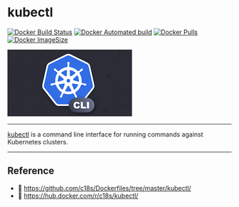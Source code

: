 # kubectl

[![Docker Build Status](https://img.shields.io/docker/build/c18s/kubectl.svg)][dockerhub_build]
[![Docker Automated build](https://img.shields.io/docker/automated/c18s/kubectl.svg)][dockerhub]
[![Docker Pulls](https://img.shields.io/docker/pulls/c18s/kubectl.svg)][dockerhub]
[![Docker ImageSize](https://images.microbadger.com/badges/image/c18s/kubectl.svg)][dockerhub_tag]

![kubectl](https://raw.githubusercontent.com/c18s/Dockerfiles/master/kubectl/logo.png)

---

[kubectl][1] is a command line interface for running commands against Kubernetes clusters.

---

## Reference

- 🐛 <https://github.com/c18s/Dockerfiles/tree/master/kubectl/>
- 🐳 <https://hub.docker.com/r/c18s/kubectl/>

[1]: https://kubernetes.io/docs/reference/kubectl/overview/
[dockerhub]: https://hub.docker.com/r/c18s/kubectl/
[dockerhub_tag]: https://hub.docker.com/r/c18s/kubectl/tags/
[dockerhub_build]: https://hub.docker.com/r/c18s/kubectl/builds/
